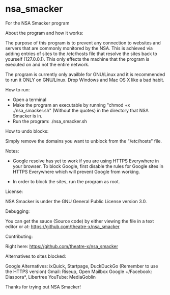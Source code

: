 nsa_smacker
===========

For the NSA Smacker program

About the program and how it works:

The purpose of this program is to prevent any connection to websites and servers that are commonly monitored by the NSA. This is achieved via adding entries of sites to the /etc/hosts file that resolve the sites back to yourself (127.0.0.1). This only effects the machine that the program is executed on and not the entire network.

The program is currently only availble for GNU/Linux and it is recommended to run it ONLY on GNU/Linux. Drop Windows and Mac OS X like a bad habit.


How to run:

- Open a terminal
- Make the program an executable by running "chmod +x ./nsa_smacker.sh" (Without the quotes) in the directory that NSA Smacker is in.
- Run the program: ./nsa_smacker.sh


How to undo blocks:

Simply remove the domains you want to unblock from the "/etc/hosts" file.


Notes:

- Google resolve has yet to work if you are using HTTPS Everywhere in your browser. To block Google, first disable the rules for Google sites in HTTPS Everywhere which will prevent Google from working.

- In order to block the sites, run the program as root.


License:

NSA Smacker is under the GNU General Public License version 3.0.


Debugging:

You can get the sauce (Source code) by either viewing the file in a text editor or at: https://github.com/theatre-x/nsa_smacker

Contributing:

Right here: https://github.com/theatre-x/nsa_smacker


Alternatives to sites blocked:

Google Alternatives: ixQuick, Startpage, DuckDuckGo (Remember to use the HTTPS version)
Gmail: Riseup, Open Mailbox
Google +/Facebook: Diaspora*, Libertree
YouTube: MediaGoblin


Thanks for trying out NSA Smacker!

